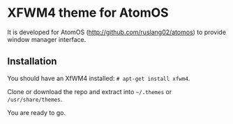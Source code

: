 # XFWM4 theme for AtomOS
It is developed for AtomOS (http://github.com/ruslang02/atomos) to provide window manager interface.
## Installation
You should have an XfWM4 installed:
`# apt-get install xfwm4`.

Clone or download the repo and extract into `~/.themes` or `/usr/share/themes`.

You are ready to go.